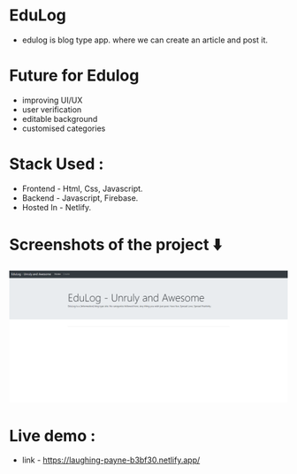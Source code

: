 # EduLog
  * edulog is blog type app. where we can create an article and post it. 
  
# Future for Edulog
  * improving UI/UX
  * user verification
  * editable background
  * customised categories
  
# Stack Used : 
   * Frontend - Html, Css, Javascript.
   * Backend - Javascript, Firebase.
   * Hosted In - Netlify.
   
# Screenshots of the project ⬇️
![](edulog.png)


# Live demo :
  * link - https://laughing-payne-b3bf30.netlify.app/
